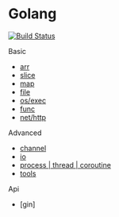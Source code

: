 Golang
============================
[![Build Status](https://travis-ci.org/justjavac/free-programming-books-zh_CN.svg?branch=master)](https://travis-ci.org/justjavac/free-programming-books-zh_CN)

Basic
* [arr](./arr)
* [slice](./slice)
* [map](./map)
* [file](./file)
* [os/exec](./exec)
* [func](./func)
* [net/http](./http)


Advanced 
* [channel](./channel)
* [io](./io)
* [process | thread | coroutine](./ptc)
* [tools](./tools)


Api 
* [gin]
